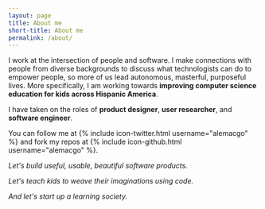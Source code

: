 ```yaml
---
layout: page
title: About me
short-title: About me
permalink: /about/
---
```


I work at the intersection of people and software. I make connections with people from diverse backgrounds to discuss what technologists can do to empower people, so more of us lead autonomous, masterful, purposeful lives. More specifically, I am working towards **improving computer science education for kids across Hispanic America**.

I have taken on the roles of **product designer**, **user researcher**, and **software engineer**.

You can follow me at {% include icon-twitter.html username="alemacgo" %} and fork my repos at
{% include icon-github.html username="alemacgo" %}.

*Let's build useful, usable, beautiful software products.*

*Let's teach kids to weave their imaginations using code.*

*And let's start up a learning society.*
